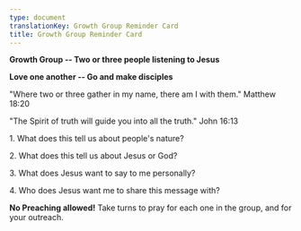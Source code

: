 ```yaml
---
type: document
translationKey: Growth Group Reminder Card
title: Growth Group Reminder Card
---
```

**Growth Group -- Two or three people listening to Jesus**

**Love one another -- Go and make disciples**

\"Where two or three gather in my name, there am I with them.\" Matthew
18:20

\"The Spirit of truth will guide you into all the truth.\" John 16:13

1\. What does this tell us about people\'s nature?

2\. What does this tell us about Jesus or God?

3\. What does Jesus want to say to me personally?

4\. Who does Jesus want me to share this message with?

**No Preaching allowed!** Take turns to pray for each one in the group,
and for your outreach.
